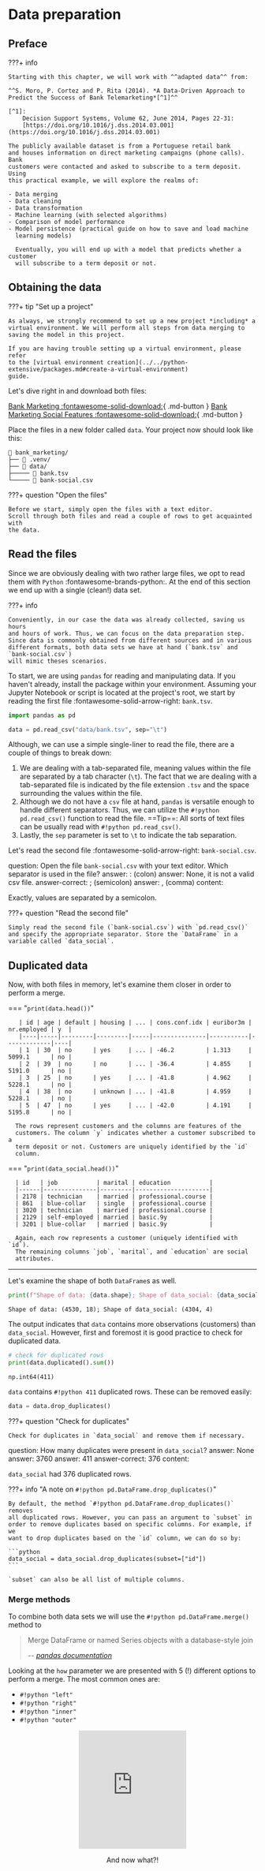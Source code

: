 # Data preparation

## Preface

???+ info

    Starting with this chapter, we will work with ^^adapted data^^ from:
    
    ^^S. Moro, P. Cortez and P. Rita (2014). *A Data-Driven Approach to 
    Predict the Success of Bank Telemarketing*[^1]^^
    
    [^1]:
        Decision Support Systems, Volume 62, June 2014, Pages 22-31:
        [https://doi.org/10.1016/j.dss.2014.03.001](https://doi.org/10.1016/j.dss.2014.03.001)
    
    The publicly available dataset is from a Portuguese retail bank 
    and houses information on direct marketing campaigns (phone calls). Bank 
    customers were contacted and asked to subscribe to a term deposit. Using 
    this practical example, we will explore the realms of:
    
    - Data merging
    - Data cleaning
    - Data transformation
    - Machine learning (with selected algorithms)
    - Comparison of model performance
    - Model persistence (practical guide on how to save and load machine 
      learning models)
    
      Eventually, you will end up with a model that predicts whether a customer
      will subscribe to a term deposit or not.

## Obtaining the data

???+ tip "Set up a project"

    As always, we strongly recommend to set up a new project *including* a 
    virtual environment. We will perform all steps from data merging to 
    saving the model in this project.

    If you are having trouble setting up a virtual environment, please refer 
    to the [virtual environment creation](../../python-extensive/packages.md#create-a-virtual-environment) 
    guide.

Let's dive right in and download both files:

[Bank Marketing :fontawesome-solid-download:](../../assets/data-science/data/bank.tsv){ .md-button }
[Bank Marketing Social Features :fontawesome-solid-download:](../../assets/data-science/data/bank-social.csv){ .md-button }

Place the files in a new folder called `data`. Your project now should look 
like this:

```
📁 bank_marketing/
├── 📁 .venv/
├── 📁 data/
├───── 📄 bank.tsv
└───── 📄 bank-social.csv
```

???+ question "Open the files"

    Before we start, simply open the files with a text editor.
    Scroll through both files and read a couple of rows to get acquainted with 
    the data.

## Read the files

Since we are obviously dealing with two rather large files, we opt to read 
them with `Python` :fontawesome-brands-python:. At the end of this section
we end up with a single (clean!) data set.

???+ info
    
    Conveniently, in our case the data was already collected, saving us hours 
    and hours of work. Thus, we can focus on the data preparation step. 
    Since data is commonly obtained from different sources and in various 
    different formats, both data sets we have at hand (`bank.tsv` and `bank-social.csv`)
    will mimic theses scenarios.

To start, we are using `pandas` for reading and manipulating data. If you 
haven't already, install the package within your environment. 
Assuming your Jupyter Notebook or script is located at the project's root, we
start by reading the first file :fontawesome-solid-arrow-right: `bank.tsv`.

```python
import pandas as pd

data = pd.read_csv("data/bank.tsv", sep="\t")
```

Although, we can use a simple single-liner to read the file, there are a 
couple of things to break down:

1. We are dealing with a tab-separated file, meaning values within the file 
   are separated by a tab character (`\t`). The fact that we are dealing 
   with a tab-separated file is indicated by the file extension `.tsv` and 
   the space surrounding the values within the file.
2. Although we do not have a `csv` file at hand, `pandas` is versatile enough 
   to handle different separators. 
   Thus, we can utilize the `#!python pd.read_csv()` function to read the 
   file. ==Tip==: All sorts of text files can be usually read with 
   `#!python pd.read_csv()`.
3. Lastly, the `sep` parameter is set to `\t` to indicate the tab 
   separation.

Let's read the second file :fontawesome-solid-arrow-right: `bank-social.csv`.

<?quiz?>
question: Open the file <code>bank-social.csv</code> with your text editor. Which separator is used in the file?
answer: : (colon)
answer: None, it is not a valid csv file.
answer-correct: ; (semicolon)
answer: , (comma)
content:
<p>Exactly, values are separated by a semicolon.</p>
<?/quiz?>

???+ question "Read the second file"
    
    Simply read the second file (`bank-social.csv`) with `pd.read_csv()` 
    and specify the appropriate separator. Store the `DataFrame` in a 
    variable called `data_social`.

## Duplicated data

Now, with both files in memory, let's examine them closer in order to 
perform a merge.

=== "`print(data.head())`"

       | id | age | default | housing | ... | cons.conf.idx | euribor3m | nr.employed | y  |
       |----|-----|---------|---------|-----|---------------|-----------|-------------|----|
       | 1  | 30  | no      | yes     | ... | -46.2         | 1.313     | 5099.1      | no |
       | 2  | 39  | no      | no      | ... | -36.4         | 4.855     | 5191.0      | no |
       | 3  | 25  | no      | yes     | ... | -41.8         | 4.962     | 5228.1      | no |
       | 4  | 38  | no      | unknown | ... | -41.8         | 4.959     | 5228.1      | no |
       | 5  | 47  | no      | yes     | ... | -42.0         | 4.191     | 5195.8      | no |

      The rows represent customers and the columns are features of the 
      customers. The column `y` indicates whether a customer subscribed to a 
      term deposit or not. Customers are uniquely identified by the `id` 
      column.

=== "`print(data_social.head())`"

      | id   | job           | marital | education           |
      |------|---------------|---------|---------------------|
      | 2178 | technician    | married | professional.course |
      | 861  | blue-collar   | single  | professional.course |
      | 3020 | technician    | married | professional.course |
      | 2129 | self-employed | married | basic.9y            |
      | 3201 | blue-collar   | married | basic.9y            |

      Again, each row represents a customer (uniquely identified with `id`).
      The remaining columns `job`, `marital`, and `education` are social
      attributes.

---

Let's examine the shape of both `DataFrame`s as well.

```python
print(f"Shape of data: {data.shape}; Shape of data_social: {data_social.shape}")
```

```title=">>> Output"
Shape of data: (4530, 18); Shape of data_social: (4304, 4)
```

The output indicates that `data` contains more observations (customers) than
`data_social`. However, first and foremost it is good practice to check 
for duplicated data.

```python
# check for duplicated rows
print(data.duplicated().sum())
```

```title=">>> Output"
np.int64(411)
```

`data` contains `#!python 411` duplicated rows. These can be removed easily:

```python
data = data.drop_duplicates()
```

???+ question "Check for duplicates"
    
    Check for duplicates in `data_social` and remove them if necessary.

<?quiz?>
question: How many duplicates were present in <code>data_social</code>?
answer: None
answer: 3760
answer: 411
answer-correct: 376
content:
<p><code>data_social</code> had 376 duplicated rows.</p>
<?/quiz?>

???+ info "A note on `#!python pd.DataFrame.drop_duplicates()`"
        
    By default, the method `#!python pd.DataFrame.drop_duplicates()` removes
    all duplicated rows. However, you can pass an argument to `subset` in 
    order to remove duplicates based on specific columns. For example, if we 
    want to drop duplicates based on the `id` column, we can do so by:
    
    ```python
    data_social = data_social.drop_duplicates(subset=["id"])
    ```

    `subset` can also be all list of multiple columns.

### Merge methods

To combine both data sets we will use the `#!python pd.DataFrame.merge()` 
method to

> Merge DataFrame or named Series objects with a database-style join
> 
> -- <cite>[pandas documentation](https://pandas.pydata.org/docs/reference/api/pandas.DataFrame.merge.html)</cite>

Looking at the `how` parameter we are presented with 5 (!) different options 
to perform a merge. The most common ones are:

- `#!python "left"`
- `#!python "right"`
- `#!python "inner"`
- `#!python "outer"`

<div style="text-align: center;">
 <iframe src="https://giphy.com/embed/kaq6GnxDlJaBq" width="218" height="240" style="" frameBorder="0" class="giphy-embed" allowFullScreen></iframe><p><a href="https://giphy.com/gifs/chloe-concerned-kaq6GnxDlJaBq"></a></p>
 <figcaption style="text-align: center;">
      And now what?!
 </figcaption>

</div>